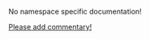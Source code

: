 No namespace specific documentation!

[Please add commentary!](https://github.com/arrdem/grimoire/edit/master/_includes/1.5.0/clojure.data/index.md)

